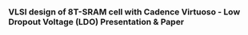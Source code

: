 ### VLSI design of 8T-SRAM cell with Cadence Virtuoso - Low Dropout Voltage (LDO) Presentation & Paper
